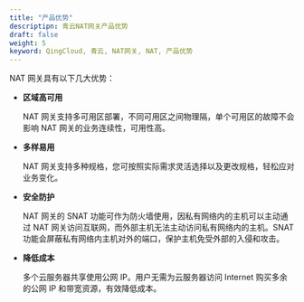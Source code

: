 ```yaml
---
title: "产品优势"
descriptipn: 青云NAT网关产品优势
draft: false
weight: 5
keyword: QingCloud, 青云, NAT网关, NAT, 产品优势
---
```


NAT 网关具有以下几大优势：

- **区域高可用**

  NAT 网关支持多可用区部署，不同可用区之间物理隔，单个可用区的故障不会影响 NAT 网关的业务连续性，可用性高。

- **多样易用**

  NAT 网关支持多种规格，您可按照实际需求灵活选择以及更改规格，轻松应对业务变化。

- **安全防护**

  NAT 网关的 SNAT 功能可作为防火墙使用，因私有网络内的主机可以主动通过 NAT 网关访问互联网，而外部主机无法主动访问私有网络内的主机。SNAT 功能会屏蔽私有网络内主机对外的端口，保护主机免受外部的入侵和攻击。

- **降低成本**

  多个云服务器共享使用公网 IP。用户无需为云服务器访问 Internet 购买多余的公网 IP 和带宽资源，有效降低成本。

